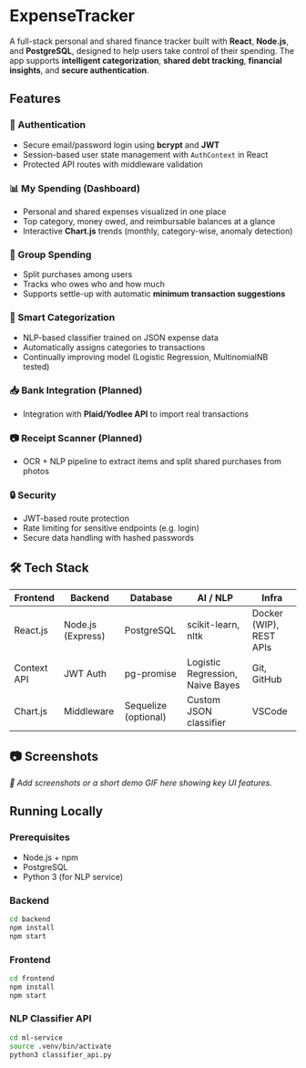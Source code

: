 # ExpenseTracker

A full-stack personal and shared finance tracker built with **React**, **Node.js**, and **PostgreSQL**, designed to help users take control of their spending. The app supports **intelligent categorization**, **shared debt tracking**, **financial insights**, and **secure authentication**.

## Features

### 🔐 Authentication
- Secure email/password login using **bcrypt** and **JWT**
- Session-based user state management with `AuthContext` in React
- Protected API routes with middleware validation

### 📊 My Spending (Dashboard)
- Personal and shared expenses visualized in one place
- Top category, money owed, and reimbursable balances at a glance
- Interactive **Chart.js** trends (monthly, category-wise, anomaly detection)

### 🤝 Group Spending
- Split purchases among users
- Tracks who owes who and how much
- Supports settle-up with automatic **minimum transaction suggestions**

### 📂 Smart Categorization
- NLP-based classifier trained on JSON expense data
- Automatically assigns categories to transactions
- Continually improving model (Logistic Regression, MultinomialNB tested)

### 📥 Bank Integration (Planned)
- Integration with **Plaid/Yodlee API** to import real transactions

### 📷 Receipt Scanner (Planned)
- OCR + NLP pipeline to extract items and split shared purchases from photos

### 🔒 Security
- JWT-based route protection
- Rate limiting for sensitive endpoints (e.g. login)
- Secure data handling with hashed passwords

## 🛠️ Tech Stack

| Frontend        | Backend         | Database      | AI / NLP         | Infra      |
|-----------------|------------------|---------------|------------------|---------------------|
| React.js        | Node.js (Express)| PostgreSQL     | scikit-learn, nltk | Docker (WIP), REST APIs |
| Context API     | JWT Auth         | pg-promise     | Logistic Regression, Naive Bayes | Git, GitHub        |
| Chart.js        | Middleware       | Sequelize (optional) | Custom JSON classifier | VSCode   |

## 📷 Screenshots

_📸 Add screenshots or a short demo GIF here showing key UI features._

## Running Locally

### Prerequisites
- Node.js + npm
- PostgreSQL
- Python 3 (for NLP service)

### Backend
```bash
cd backend
npm install
npm start
```

### Frontend
```bash
cd frontend
npm install
npm start
```
### NLP Classifier API
```bash
cd ml-service
source .venv/bin/activate
python3 classifier_api.py
```
